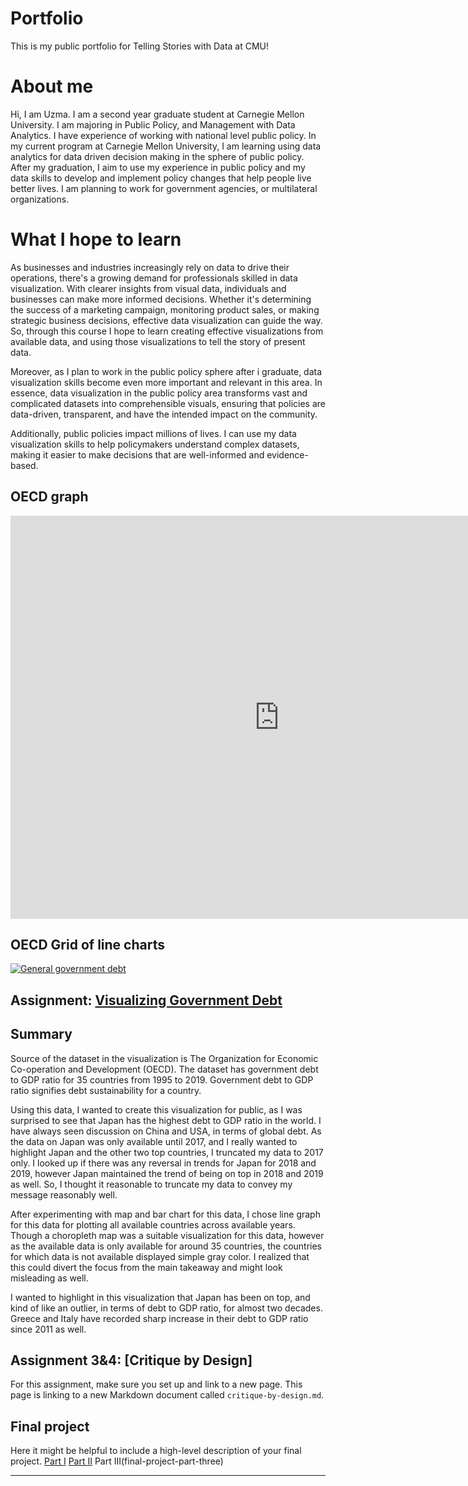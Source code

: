 
# Portfolio
This is my public portfolio for Telling Stories with Data at CMU! 

# About me
Hi, I am Uzma. I am a second year graduate student at Carnegie Mellon University. I am majoring in Public Policy, and Management with Data Analytics. I have experience of working with national level public policy. In my current program at Carnegie Mellon University, I am learning using data analytics for data driven decision making in the sphere of public policy. After my graduation, I aim to use my experience in public policy and my data skills to develop and implement policy changes that help people live better lives. I am planning to work for government agencies, or multilateral organizations.


# What I hope to learn
As businesses and industries increasingly rely on data to drive their operations, there's a growing demand for professionals skilled in data visualization. With clearer insights from visual data, individuals and businesses can make more informed decisions. Whether it's determining the success of a marketing campaign, monitoring product sales, or making strategic business decisions, effective data visualization can guide the way. So, through this course I hope to learn creating effective visualizations from available data, and using those visualizations to tell the story of present data.

Moreover, as I plan to work in the public policy sphere after i graduate, data visualization skills become even more important and relevant in this area. In essence, data visualization in the public policy area transforms vast and complicated datasets into comprehensible visuals, ensuring that policies are data-driven, transparent, and have the intended impact on the community.

Additionally, public policies impact millions of lives. I can use my data visualization skills to help policymakers understand complex datasets, making it easier to make decisions that are well-informed and evidence-based.


## OECD graph 
<iframe src="https://data.oecd.org/chart/7fbc" width="860" height="645" style="border: 0" mozallowfullscreen="true" webkitallowfullscreen="true" allowfullscreen="true"><a href="https://data.oecd.org/chart/7fbc" target="_blank">OECD Chart: General government debt, Total, % of GDP, Annual, 2021</a></iframe>

## OECD Grid of line charts

<div class='tableauPlaceholder' id='viz1699416800317' style='position: relative'><noscript><a href='#'><img alt='General government debt  'src='https:&#47;&#47;public.tableau.com&#47;static&#47;images&#47;OE&#47;OECDGovernmentdebttoGDPRatio&#47;Sheet1&#47;1_rss.png' style='border: none' /></a></noscript><object class='tableauViz'  style='display:none;'><param name='host_url' value='https%3A%2F%2Fpublic.tableau.com%2F' /> <param name='embed_code_version' value='3' /> <param name='site_root' value='' /><param name='name' value='OECDGovernmentdebttoGDPRatio&#47;Sheet1' /><param name='tabs' value='no' /><param name='toolbar' value='yes' /><param name='static_image'value='https:&#47;&#47;public.tableau.com&#47;static&#47;images&#47;OE&#47;OECDGovernmentdebttoGDPRatio&#47;Sheet1&#47;1.png' /> <param name='animate_transition' value='yes' /><param name='display_static_image' value='yes' /><param name='display_spinner' value='yes' /><param name='display_overlay' value='yes' /><param name='display_count' value='yes' /><param name='language' value='en-US' /><param name='filter' value='publish=yes' /></object></div> <script type='text/javascript'>            var divElement = document.getElementById('viz1699416800317');                    
var vizElement = divElement.getElementsByTagName('object')[0];                  
vizElement.style.width='100%';vizElement.style.height=(divElement.offsetWidth*0.75)+'px';                    
var scriptElement = document.createElement('script'); scriptElement.src = 'https://public.tableau.com/javascripts/api/viz_v1.js';    vizElement.parentNode.insertBefore(scriptElement, vizElement);</script>


## Assignment: [Visualizing Government Debt](visualizing-government-debt)

## Summary
Source of the dataset in the visualization is The Organization for Economic Co-operation and Development (OECD). The dataset has government debt to GDP ratio for 35 countries from 1995 to 2019. Government debt to GDP ratio signifies debt sustainability for a country. 

Using this data, I wanted to create this visualization for public, as I was surprised to see that Japan has the highest debt to GDP ratio in the world. I have always seen discussion on China and USA, in terms of global debt. As the data on Japan was only available until 2017, and I really wanted to highlight Japan and the other two top countries, I truncated my data to 2017 only. I looked up if there was any reversal in trends for Japan for 2018 and 2019, however Japan maintained the trend of being on top in 2018 and 2019 as well. So, I thought it reasonable to truncate my data to convey my message reasonably well. 

After experimenting with map and bar chart for this data, I chose line graph for this data for plotting all available countries across available years. Though a choropleth map was a suitable visualization for this data, however as the available data is only available for around 35 countries, the countries for which data is not available displayed simple gray color. I realized that this could divert the focus from the main takeaway and might look misleading as well. 

I wanted to highlight in this visualization that Japan has been on top, and kind of like an outlier, in terms of debt to GDP ratio, for almost two decades. Greece and Italy have recorded sharp increase in their debt to GDP ratio since 2011 as well.











## Assignment 3&4: [Critique by Design]
For this assignment, make sure you set up and link to a new page.  This page is linking to a new Markdown document called `critique-by-design.md`.  

## Final project
Here it might be helpful to include a high-level description of your final project. 
[Part I](final-project-part-one)
[Part II](final-project-part-two)
Part III(final-project-part-three)


---
